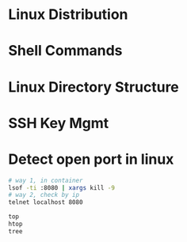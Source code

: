 # Linux  Distribution

# Shell Commands

# Linux Directory Structure

# SSH Key Mgmt

# Detect open port in linux
```bash
# way 1, in container
lsof -ti :8080 | xargs kill -9
# way 2, check by ip
telnet localhost 8080

top
htop
tree
```

